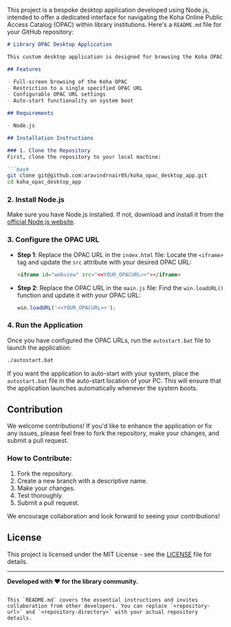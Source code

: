This project is a bespoke desktop application developed using Node.js, intended to offer a dedicated interface for navigating the Koha Online Public Access Catalog (OPAC) within library institutions.
Here's a `README.md` file for your GitHub repository:

```markdown
# Library OPAC Desktop Application

This custom desktop application is designed for browsing the Koha OPAC (Online Public Access Catalog) for library organizations. Built on a Node.js environment, it provides a simple and focused interface to access the library's OPAC. The application ensures that users can only browse the specified OPAC URL, making it ideal for library settings.

## Features

- Full-screen browsing of the Koha OPAC
- Restriction to a single specified OPAC URL
- Configurable OPAC URL settings
- Auto-start functionality on system boot

## Requirements

- Node.js

## Installation Instructions

### 1. Clone the Repository
First, clone the repository to your local machine:

```bash
git clone git@github.com:aravindrnair05/koha_opac_desktop_app.git
cd koha_opac_desktop_app
```

### 2. Install Node.js
Make sure you have Node.js installed. If not, download and install it from the [official Node.js website](https://nodejs.org).

### 3. Configure the OPAC URL

- **Step 1**: Replace the OPAC URL in the `index.html` file:
  Locate the `<iframe>` tag and update the `src` attribute with your desired OPAC URL:

  ```html
  <iframe id="webview" src="<<YOUR_OPACURL>>"></iframe>
  ```

- **Step 2**: Replace the OPAC URL in the `main.js` file:
  Find the `win.loadURL()` function and update it with your OPAC URL:

  ```javascript
  win.loadURL('<<YOUR_OPACURL>>');
  ```

### 4. Run the Application
Once you have configured the OPAC URLs, run the `autostart.bat` file to launch the application:

```bash
./autostart.bat
```

If you want the application to auto-start with your system, place the `autostart.bat` file in the auto-start location of your PC. This will ensure that the application launches automatically whenever the system boots.

## Contribution

We welcome contributions! If you'd like to enhance the application or fix any issues, please feel free to fork the repository, make your changes, and submit a pull request.

### How to Contribute:

1. Fork the repository.
2. Create a new branch with a descriptive name.
3. Make your changes.
4. Test thoroughly.
5. Submit a pull request.

We encourage collaboration and look forward to seeing your contributions!

## License

This project is licensed under the MIT License - see the [LICENSE](LICENSE) file for details.

---

**Developed with ❤️ for the library community.**
```

This `README.md` covers the essential instructions and invites collaboration from other developers. You can replace `<repository-url>` and `<repository-directory>` with your actual repository details.
